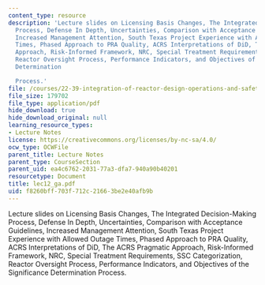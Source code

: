 ```yaml
---
content_type: resource
description: 'Lecture slides on Licensing Basis Changes, The Integrated Decision-Making
  Process, Defense In Depth, Uncertainties, Comparison with Acceptance Guidelines,
  Increased Management Attention, South Texas Project Experience with Allowed Outage
  Times, Phased Approach to PRA Quality, ACRS Interpretations of DiD, The ACRS Pragmatic
  Approach, Risk-Informed Framework, NRC, Special Treatment Requirements, SSC Categorization,
  Reactor Oversight Process, Performance Indicators, and Objectives of the Significance
  Determination

  Process.'
file: /courses/22-39-integration-of-reactor-design-operations-and-safety-fall-2006/f8260bff703f712c21663be2e40afb9b_lec12_ga.pdf
file_size: 179702
file_type: application/pdf
hide_download: true
hide_download_original: null
learning_resource_types:
- Lecture Notes
license: https://creativecommons.org/licenses/by-nc-sa/4.0/
ocw_type: OCWFile
parent_title: Lecture Notes
parent_type: CourseSection
parent_uid: ea4c6762-2031-77a3-dfa7-940a90b40201
resourcetype: Document
title: lec12_ga.pdf
uid: f8260bff-703f-712c-2166-3be2e40afb9b
---
```

Lecture slides on Licensing Basis Changes, The Integrated Decision-Making Process, Defense In Depth, Uncertainties, Comparison with Acceptance Guidelines, Increased Management Attention, South Texas Project Experience with Allowed Outage Times, Phased Approach to PRA Quality, ACRS Interpretations of DiD, The ACRS Pragmatic Approach, Risk-Informed Framework, NRC, Special Treatment Requirements, SSC Categorization, Reactor Oversight Process, Performance Indicators, and Objectives of the Significance Determination
Process.